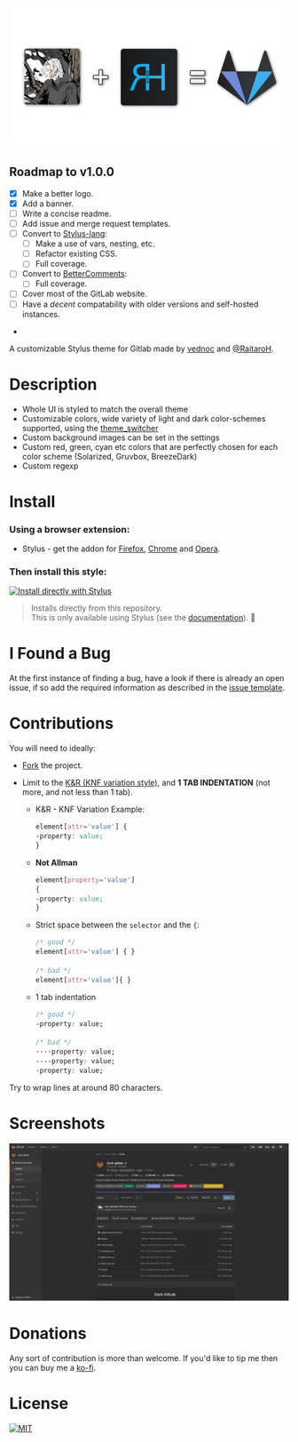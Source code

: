 ![alt tag](./images/banner.png)

## Roadmap to v1.0.0

* [X] Make a better logo.
* [X] Add a banner.
* [ ] Write a concise readme.
* [ ] Add issue and merge request templates.
* [ ] Convert to [Stylus-lang](https://stylus-lang.org):
  * [ ] Make a use of vars, nesting, etc.
  * [ ] Refactor existing CSS.
  * [ ] Full coverage.
* [ ] Convert to [BetterComments](https://github.com/aaron-bond/better-comments):
  * [ ] Full coverage.
* [ ] Cover most of the GitLab website.
* [ ] Have a *decent* compatability with older versions and self-hosted instances.
* 
A customizable Stylus theme for Gitlab made by [vednoc](https://gitlab.com/vednoc) and [@RaitaroH](https://gitlab.com/RaitaroH). 


# Description

* Whole UI is styled to match the overall theme
* Customizable colors, wide variety of light and dark color-schemes supported, using the [theme_switcher](https://gitlab.com/vednoc/theme_switcher)
* Custom background images can be set in the settings
* Custom red, green, cyan etc colors that are perfectly chosen for each color scheme (Solarized, Gruvbox, BreezeDark)
* Custom regexp


# Install

### Using a browser extension:
* Stylus - get the addon for [Firefox](https://addons.mozilla.org/en-US/firefox/addon/styl-us/), [Chrome](https://chrome.google.com/webstore/detail/stylus/clngdbkpkpeebahjckkjfobafhncgmne) and [Opera](https://addons.opera.com/en-gb/extensions/details/stylus/).

### Then install this style:  
[![Install directly with Stylus](https://img.shields.io/badge/Install%20directly%20with-Stylus-116b59.svg?longCache=true&style=for-the-badge)](https://gitlab.com/vednoc/dark-gitlab/raw/master/gitlab.user.styl)
  >Installs directly from this repository.  
  >This is only available using Stylus (see the [documentation](https://github.com/openstyles/stylus/wiki/Usercss)). :tada:


# I Found a Bug

At the first instance of finding a bug, have a look if there is already an open issue, if so add the required information as described in the [issue template](.github/ISSUE_TEMPLATE.md).


# Contributions

You will need to ideally:

* [Fork](https://gitlab.com/vednoc/dark-gitlab/forks/new) the project.

* Limit to the [K&R (KNF variation style)](https://en.wikipedia.org/wiki/Indentation_style#Variant:_BSD_KNF), and **1 TAB INDENTATION** (not more, and not less than 1 tab).

  * K&R - KNF Variation Example:
	```css
	element[attr='value'] {
	-property: value;
	}
	```

  * **Not Allman**
	```css
	element[property='value']
	{
	-property: value;
	}
	```

  * Strict space between the `selector` and the `{`:
	```css
	/* good */
	element[attr='value'] { }

	/* bad */
	element[attr='value']{ }
	```

  * 1 tab indentation
	```css
	/* good */
	-property: value;

	/* bad */
	····property: value;
	----property: value;
	·property: value;
	```

Try to wrap lines at around 80 characters.


# Screenshots

![preview](images/preview.png)


# Donations

Any sort of contribution is more than welcome. If you'd like to tip me then you can buy me a [ko-fi](https://ko-fi.com/vednoc).


# License

[![MIT](https://img.shields.io/badge/License-MIT-blue.svg?longCache=true&style=for-the-badge)](LICENSE)
